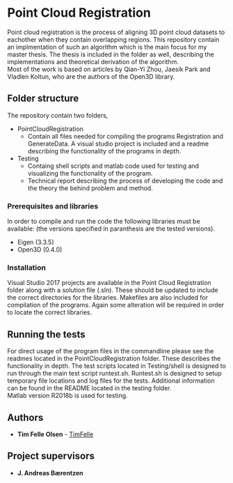 # Point Cloud Registration

Point cloud registration is the process of aligning 3D point cloud datasets to
eachother when they contain overlapping regions. This repository contain an
implmentation of such an algorithm which is the main focus for my master thesis.
The thesis is included in the folder as well, describing the implementations and
theoretical derivation of the algorithm.  
Most of the work is based on articles by Qian-Yi Zhou, Jaesik Park and Vladlen
Koltun, who are the authors of the Open3D library.

## Folder structure

The repository contain two folders,

- PointCloudRegistration
  - Contain all files needed for compiling the programs Registration and
        GenerateData. A visual studio project is included and a readme
        describing the functionality of the programs in depth.
- Testing
  - Containg shell scripts and matlab code used for testing and visualizing
        the functionality of the program.
  - Technical report describing the process of developing the code and the
        theory the behind problem and method.

### Prerequisites and libraries

In order to compile and run the code the following libraries must be available:
(the versions specified in paranthesis are the tested versions).

- Eigen  (3.3.5)
- Open3D (0.4.0)

### Installation

Visual Studio 2017 projects are available in the Point Cloud Registration folder
along with a solution file (.sln). These should be updated to include the
correct directories for the libraries.
Makefiles are also included for compilation of the programs. Again some
alteration will be required in order to locate the correct libraries.

## Running the tests

For direct usage of the program files in the commandline please see the
readmes located in the PointCloudRegistration folder. These describes the
functionality in depth.
The test scripts located in Testing/shell is designed to run through the main
test script runtest.sh. Runtest.sh is designed to setup temporary file locations
and log files for the tests. Additional information can be found in the README
located in the testing folder.  
Matlab version R2018b is used for testing.

## Authors

- **Tim Felle Olsen** -  [TimFelle](https://github.com/TimFelle)

## Project supervisors

- **J. Andreas Bærentzen**

